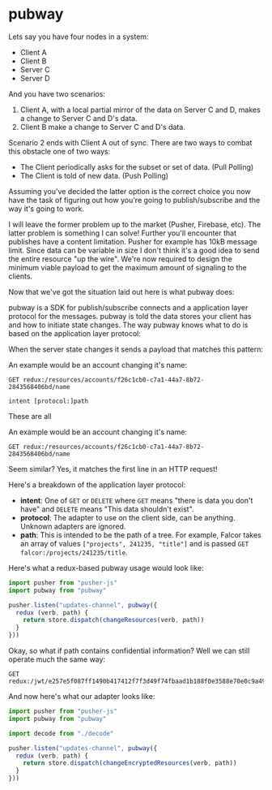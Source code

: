 # pubway

Lets say you have four nodes in a system:

  - Client A
  - Client B
  - Server C
  - Server D

And you have two scenarios:

  1. Client A, with a local partial mirror of the data on Server C and D, makes a change to Server C and D's data.
  2. Client B make a change to Server C and D's data.

Scenario 2 ends with Client A out of sync. There are two ways to combat this obstacle one of two ways:

  - The Client periodically asks for the subset or set of data. (Pull Polling)
  - The Client is told of new data. (Push Polling)

Assuming you've decided the latter option is the correct choice you now have the task of figuring out how you're going to publish/subscribe and the way it's going to work.

I will leave the former problem up to the market (Pusher, Firebase, etc). The latter problem is something I can solve! Further you'll encounter that publishes have a content limitation. Pusher for example has 10kB message limit. Since data can be variable in size I don't think it's a good idea to send the entire resource "up the wire". We're now required to design the minimum viable payload to get the maximum amount of signaling to the clients.

Now that we've got the situation laid out here is what pubway does:

pubway is a SDK for publish/subscribe connects and a application layer protocol for the messages. pubway is told the data stores your client has and how to initiate state changes. The way pubway knows what to do is based on the application layer protocol:

When the server state changes it sends a payload that matches this pattern:


An example would be an account changing it's name:

```
GET redux:/resources/accounts/f26c1cb0-c7a1-44a7-8b72-2843568406bd/name
```

```
intent [protocol:]path
```

These are all

An example would be an account changing it's name:

```
GET redux:/resources/accounts/f26c1cb0-c7a1-44a7-8b72-2843568406bd/name
```

Seem similar? Yes, it matches the first line in an HTTP request!

Here's a breakdown of the application layer protocol:

  - **intent**: One of `GET` or `DELETE` where `GET` means "there is data you don't have" and `DELETE` means "This data shouldn't exist".
  - **protocol**: The adapter to use on the client side, can be anything. Unknown adapters are ignored.
  - **path**: This is intended to be the path of a tree. For example, Falcor takes an array of values `["projects", 241235, "title"]` and is passed `GET falcor:/projects/241235/title`.

Here's what a redux-based pubway usage would look like:

``` javascript
import pusher from "pusher-js"
import pubway from "pubway"

pusher.listen("updates-channel", pubway({
  redux (verb, path) {
    return store.dispatch(changeResources(verb, path))
  }
}))
```

Okay, so what if path contains confidential information? Well we can still operate much the same way:

```
GET redux:/jwt/e257e5f087ff1490b417412f7f3d49f74fbaad1b188f0e3588e70e0c9a49cc7a
```

And now here's what our adapter looks like:

``` javascript
import pusher from "pusher-js"
import pubway from "pubway"

import decode from "./decode"

pusher.listen("updates-channel", pubway({
  redux (verb, path) {
    return store.dispatch(changeEncryptedResources(verb, path))
  }
}))
```


[BADGE_TRAVIS]: https://img.shields.io/travis/krainboltgreene/pubway.js.svg?maxAge=2592000&style=flat-square
[BADGE_VERSION]: https://img.shields.io/npm/v/pubway.svg?maxAge=2592000&style=flat-square
[BADGE_STABILITY]: https://img.shields.io/badge/stability-strong-green.svg?maxAge=2592000&style=flat-square
[BADGE_DEPENDENCY]: https://img.shields.io/david/krainboltgreene/pubway.js.svg?maxAge=2592000&style=flat-square
